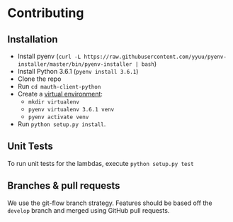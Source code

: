 # Contributing

## Installation

- Install pyenv (`curl -L https://raw.githubusercontent.com/yyuu/pyenv-installer/master/bin/pyenv-installer | bash`)
- Install Python 3.6.1 (`pyenv install 3.6.1`)
- Clone the repo
- Run `cd mauth-client-python`
- Create a [virtual environment](https://amaral.northwestern.edu/resources/guides/pyenv-tutorial#VirtualEnvironments):
  - `mkdir virtualenv`
  - `pyenv virtualenv 3.6.1 venv`
  - `pyenv activate venv`
- Run `python setup.py install`.

## Unit Tests

To run unit tests for the lambdas, execute `python setup.py test`

## Branches & pull requests

We use the git-flow branch strategy. Features should be based off the `develop` branch and merged using GitHub pull requests.
